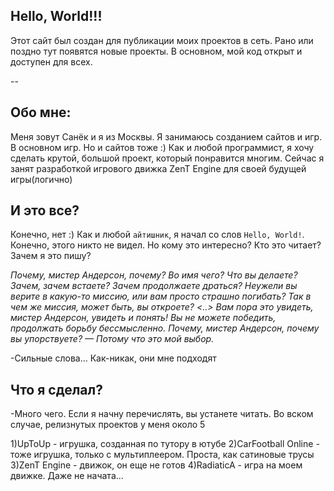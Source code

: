 ## Hello, World!!!
Этот сайт был создан для публикации моих проектов в сеть. Рано или поздно тут появятся новые проекты. В основном, мой код открыт и доступен для всех.

--
## Обо мне:
Меня зовут Санёк и я из Москвы. Я занимаюсь созданием сайтов и игр. В основном игр. Но и сайтов тоже :)
Как и любой программист, я хочу сделать крутой, большой проект, который понравится многим. 
Сейчас я занят разработкой игрового движка ZenT Engine для своей будущей игры(логично)

## И это все?

Конечно, нет :) 
Как и любой `айтишник`, я начал со слов `Hello, World!`. Конечно, этого никто не видел. Но кому это интересно? Кто это читает? Зачем я это пишу?

_Почему, мистер Андерсон, почему? Во имя чего? Что вы делаете? Зачем, зачем встаете? Зачем продолжаете драться? Неужели вы верите в какую-то миссию, или вам просто страшно погибать? Так в чем же миссия, может быть, вы откроете? <..> Вам пора это увидеть, мистер Андерсон, увидеть и понять! Вы не можете победить, продолжать борьбу бессмысленно. Почему, мистер Андерсон, почему вы упорствуете?
— Потому что это мой выбор._

-Сильные слова... Как-никак, они мне подходят

## Что я сделал?
-Много чего. Если я начну перечислять, вы устанете читать. Во вском случае, релизнутых проектов у меня около 5

1)UpToUp - игрушка, созданная по тутору в ютубе
2)CarFootball Online - тоже игрушка, только с мультиплеером. Проста, как сатиновые трусы
3)ZenT Engine - движок, он еще не готов
4)RadiaticA - игра на моем движке. Даже не начата...
